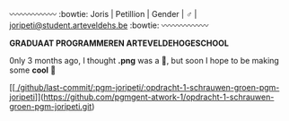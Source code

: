 

:wavy_dash::wavy_dash::wavy_dash::wavy_dash::wavy_dash::wavy_dash:
:bowtie: Joris | Petillion 
| Gender | :male_sign:
| joripeti@student.arteveldehs.be :bowtie:
:wavy_dash::wavy_dash::wavy_dash::wavy_dash::wavy_dash::wavy_dash:

**GRADUAAT PROGRAMMEREN ARTEVELDEHOGESCHOOL**

   0nly 3 months ago, I thought **.png** was a :penguin:, but soon I hope to be making some **cool** :poop:

[[[   /github/last-commit/:pgm-joripeti/:opdracht-1-schrauwen-groen-pgm-joripeti](https://img.shields.io/github/last-commit/pgm-joripeti/pgmgent-atwork-1%20/%20opdracht-1-schrauwen-groen-pgm-joripeti?style=for-the-badge)]](https://github.com/pgmgent-atwork-1/opdracht-1-schrauwen-groen-pgm-joripeti.git)